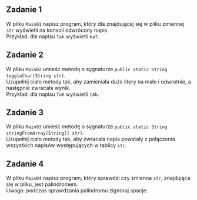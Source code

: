 ## Zadanie 1
   
W pliku `Main01` napisz program, który dla znajdującej się w pliku zmiennej `str` wyświetli na konsoli odwrócony napis.  
Przykład: dla napisu `Tak` wyświetli `kaT`.  
## Zadanie 2
   
W pliku `Main02` umieść metodę o sygnaturze `public static String toggleChar(String str)`.  
Uzupełnij ciało metody tak, aby zamieniała duże litery na małe i odwrotnie, a następnie zwracała wynik.  
Przykład: dla napisu `TaK` wyświetli `tAk`.  

## Zadanie 3
   
W pliku `Main03` umieść metodę o sygnaturze `public static String stringFromArray(String[] str)`.  
Uzupełnij ciało metody tak, aby zwracała napis powstały z połączenia wszystkich napisów występujących w tablicy `str`.  
 
## Zadanie 4
   
W pliku `Main04` napisz program, który sprawdzi czy zmienna `str`, znajdująca się w pliku, jest palindromem.  
Uwaga: podczas sprawdzania palindromu zignoruj spacje. 
